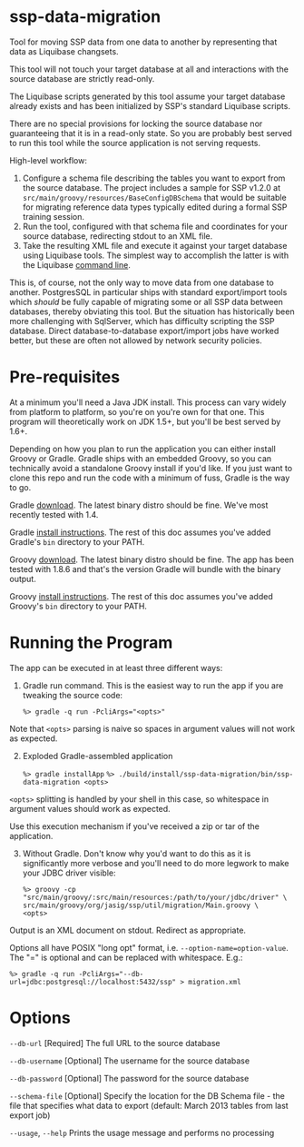 ssp-data-migration
==================

Tool for moving SSP data from one data to another by representing that data as
Liquibase changsets.

This tool will not touch your target database at all and interactions with
the source database are strictly read-only.

The Liquibase scripts generated by this tool assume your target database
already exists and has been initialized by SSP's standard Liquibase scripts.

There are no special provisions for locking the source database nor guaranteeing
that it is in a read-only state. So you are probably best served to run this
tool while the source application is not serving requests.

High-level workflow:

1. Configure a schema file describing the tables you want to export from the
  source database. The project includes a sample for SSP v1.2.0 at
  `src/main/groovy/resources/BaseConfigDBSchema` that would be suitable for
  migrating reference data types typically edited during a formal SSP
  training session.
2. Run the tool, configured with that schema file and coordinates
  for your source database, redirecting stdout to an XML file.
3. Take the resulting XML file and execute it against your target database using
  Liquibase tools. The simplest way to accomplish the latter is with the
  Liquibase [command line](http://www.liquibase.org/manual/command_line).

This is, of course, not the only way to move data from one database to another.
PostgresSQL in particular ships with standard export/import tools which
*should* be fully capable of migrating some or all SSP data between databases,
thereby obviating this tool. But the situation has historically been more
challenging with SqlServer, which has difficulty scripting the SSP database.
Direct database-to-database export/import jobs have worked better, but these
are often not allowed by network security policies.

Pre-requisites
==============

At a minimum you'll need a Java JDK install. This process can vary widely from
platform to platform, so you're on you're own for that one. This program will
theoretically work on JDK 1.5+, but you'll be best served by 1.6+.

Depending on how you plan to run the application you can either install Groovy
or Gradle. Gradle ships with an embedded Groovy, so you can technically avoid a
standalone Groovy install if you'd like. If you just want to clone this repo and
run the code with a minimum of fuss, Gradle is the way to go.

Gradle [download](http://www.gradle.org/downloads). The latest binary distro
should be fine. We've most recently tested with 1.4.

Gradle [install instructions](http://www.gradle.org/docs/current/userguide/installation.html).
The rest of this doc assumes you've added Gradle's `bin` directory to your PATH.

Groovy [download](http://groovy.codehaus.org/Download). The latest binary distro should be fine. The app has been
tested with 1.8.6 and that's the version Gradle will bundle with the binary
output.

Groovy [install instructions](http://groovy.codehaus.org/Installing+Groovy).
The rest of this doc assumes you've added Groovy's `bin` directory to your PATH.

Running the Program
===================

The app can be executed in at least three different ways:

1. Gradle run command. This is the easiest way to run the app if you are
tweaking the source code:

    `%> gradle -q run -PcliArgs="<opts>"`

  Note that `<opts>` parsing is naive so spaces in argument values will not work
  as expected.

2. Exploded Gradle-assembled application

    `%> gradle installApp`
    `%> ./build/install/ssp-data-migration/bin/ssp-data-migration <opts>`

  `<opts>` splitting is handled by your shell in this case, so whitespace in
  argument values should work as expected.

  Use this execution mechanism if you've received a zip or tar of the
  application.

3. Without Gradle. Don't know why you'd want to do this as it is significantly
more verbose and you'll need to do more legwork to make your JDBC driver
visible:

    ```
    %> groovy -cp "src/main/groovy/:src/main/resources:/path/to/your/jdbc/driver" \
    src/main/groovy/org/jasig/ssp/util/migration/Main.groovy \
    <opts>
    ```

Output is an XML document on stdout. Redirect as appropriate.

Options all have POSIX "long opt" format, i.e. `--option-name=option-value`.
The "=" is optional and can be replaced with whitespace. E.g.:

    %> gradle -q run -PcliArgs="--db-url=jdbc:postgresql://localhost:5432/ssp" > migration.xml

Options
=======

`--db-url`    [Required] The full URL to the source database

`--db-username`   [Optional] The username for the source database

`--db-password`   [Optional] The password for the source database

`--schema-file`   [Optional] Specify the location for the DB Schema file - the file that specifies what data to export (default: March 2013 tables from last export job)

`--usage`, `--help`    Prints the usage message and performs no processing
